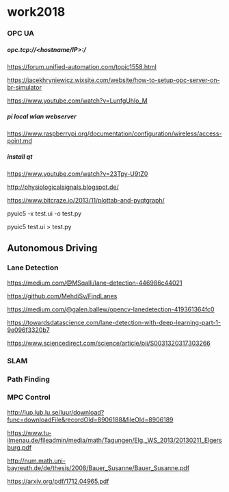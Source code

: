 # work2018

### OPC UA

##### opc.tcp://<hostname/IP>:<TCP port>/<optional>
  
 https://forum.unified-automation.com/topic1558.html

https://jacekhryniewicz.wixsite.com/website/how-to-setup-opc-server-on-br-simulator

https://www.youtube.com/watch?v=LunfgUhlo_M

##### pi local wlan webserver

https://www.raspberrypi.org/documentation/configuration/wireless/access-point.md

##### install qt

https://www.youtube.com/watch?v=23Tpy-U9tZ0

http://physiologicalsignals.blogspot.de/

https://www.bitcraze.io/2013/11/plottab-and-pyqtgraph/


pyuic5 -x test.ui -o test.py

pyuic5 test.ui > test.py 

## Autonomous Driving

### Lane Detection

https://medium.com/@MSqalli/lane-detection-446986c44021

https://github.com/MehdiSv/FindLanes

https://medium.com/@galen.ballew/opencv-lanedetection-419361364fc0

https://towardsdatascience.com/lane-detection-with-deep-learning-part-1-9e096f3320b7

https://www.sciencedirect.com/science/article/pii/S0031320317303266

### SLAM

### Path Finding

### MPC Control

http://lup.lub.lu.se/luur/download?func=downloadFile&recordOId=8906188&fileOId=8906189

https://www.tu-ilmenau.de/fileadmin/media/math/Tagungen/Elg._WS_2013/20130211_Elgersburg.pdf

http://num.math.uni-bayreuth.de/de/thesis/2008/Bauer_Susanne/Bauer_Susanne.pdf

https://arxiv.org/pdf/1712.04965.pdf


